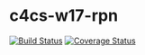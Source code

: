 # c4cs-w17-rpn

[![Build Status](https://travis-ci.org/cameron-gagnon/c4cs-w17-rpn.svg?branch=master)](https://travis-ci.org/cameron-gagnon/c4cs-w17-rpn)
[![Coverage Status](https://coveralls.io/repos/github/cameron-gagnon/c4cs-w17-rpn/badge.svg?branch=master)](https://coveralls.io/github/cameron-gagnon/c4cs-w17-rpn?branch=master)

